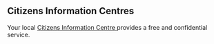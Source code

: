 ##  Citizens Information Centres

Your local [ Citizens Information Centre
](https://centres.citizensinformation.ie/) provides a free and confidential
service.
